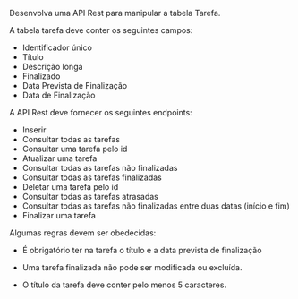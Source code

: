 Desenvolva uma API Rest para manipular a tabela Tarefa.

A tabela tarefa deve conter os seguintes campos:

- Identificador único
- Título
- Descrição longa
- Finalizado
- Data Prevista de Finalização
- Data de Finalização

A API Rest deve fornecer os seguintes endpoints:

- Inserir
- Consultar todas as tarefas
- Consultar uma tarefa pelo id
- Atualizar uma tarefa
- Consultar todas as tarefas não finalizadas
- Consultar todas as tarefas finalizadas
- Deletar uma tarefa pelo id
- Consultar todas as tarefas atrasadas
- Consultar todas as tarefas não finalizadas entre duas datas (início e fim)
- Finalizar uma tarefa

Algumas regras devem ser obedecidas:

- É obrigatório ter na tarefa o título e a data prevista de finalização

- Uma tarefa finalizada não pode ser modificada ou excluída.

- O título da tarefa deve conter pelo menos 5 caracteres.
